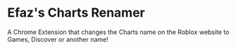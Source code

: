 # Efaz's Charts Renamer

A Chrome Extension that changes the Charts name on the Roblox website to Games, Discover or another name!